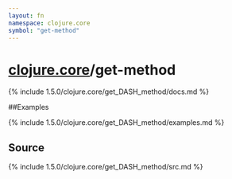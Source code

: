 ```yaml
---
layout: fn
namespace: clojure.core
symbol: "get-method"
---
```


# [clojure.core](../)/get-method

{% include 1.5.0/clojure.core/get_DASH_method/docs.md %}

##Examples

{% include 1.5.0/clojure.core/get_DASH_method/examples.md %}
## Source
{% include 1.5.0/clojure.core/get_DASH_method/src.md %}

